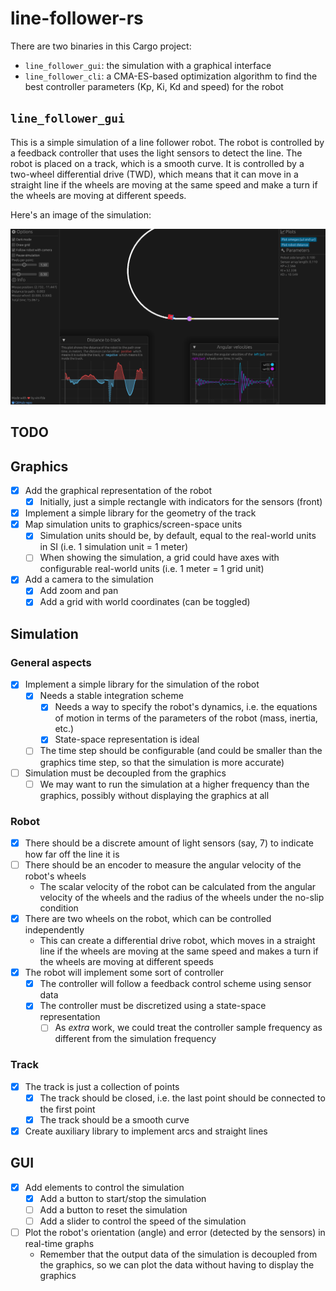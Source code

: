 # line-follower-rs

There are two binaries in this Cargo project:

- `line_follower_gui`: the simulation with a graphical interface
- `line_follower_cli`: a CMA-ES-based optimization algorithm to find the best controller parameters (Kp, Ki, Kd and speed) for the robot

## `line_follower_gui`

This is a simple simulation of a line follower robot. The robot is controlled by a feedback controller that uses the light sensors to detect the line. The robot is placed on a track, which is a smooth curve. It is controlled by a two-wheel differential drive (TWD), which means that it can move in a straight line if the wheels are moving at the same speed and make a turn if the wheels are moving at different speeds.

Here's an image of the simulation:

![Simulation](./images/simulation_gui.png)

## TODO

## Graphics

- [x] Add the graphical representation of the robot
  - [x] Initially, just a simple rectangle with indicators for the sensors (front)
- [x] Implement a simple library for the geometry of the track
- [x] Map simulation units to graphics/screen-space units
  - [x] Simulation units should be, by default, equal to the real-world units in SI (i.e. 1 simulation unit = 1 meter)
  - [ ] When showing the simulation, a grid could have axes with configurable real-world units (i.e. 1 meter = 1 grid unit)
- [x] Add a camera to the simulation
  - [x] Add zoom and pan
  - [x] Add a grid with world coordinates (can be toggled)

## Simulation

### General aspects

- [x] Implement a simple library for the simulation of the robot
  - [x] Needs a stable integration scheme
    - [x] Needs a way to specify the robot's dynamics, i.e. the equations of motion in terms of the parameters of the robot (mass, inertia, etc.)
    - [x] State-space representation is ideal
  - [ ] The time step should be configurable (and could be smaller than the graphics time step, so that the simulation is more accurate)
- [ ] Simulation must be decoupled from the graphics
  - [ ] We may want to run the simulation at a higher frequency than the graphics, possibly without displaying the graphics at all

### Robot

- [x] There should be a discrete amount of light sensors (say, 7) to indicate how far off the line it is
- [ ] There should be an encoder to measure the angular velocity of the robot's wheels
  - The scalar velocity of the robot can be calculated from the angular velocity of the wheels and the radius of the wheels under the no-slip condition
- [x] There are two wheels on the robot, which can be controlled independently
  - This can create a differential drive robot, which moves in a straight line if the wheels are moving at the same speed and makes a turn if the wheels are moving at different speeds
- [x] The robot will implement some sort of controller
  - [x] The controller will follow a feedback control scheme using sensor data
  - [x] The controller must be discretized using a state-space representation
    - [ ] As *extra* work, we could treat the controller sample frequency as different from the simulation frequency

### Track

- [x] The track is just a collection of points
  - [x] The track should be closed, i.e. the last point should be connected to the first point
  - [x] The track should be a smooth curve
- [x] Create auxiliary library to implement arcs and straight lines

## GUI

- [x] Add elements to control the simulation
  - [x] Add a button to start/stop the simulation
  - [ ] Add a button to reset the simulation
  - [ ] Add a slider to control the speed of the simulation
- [ ] Plot the robot's orientation (angle) and error (detected by the sensors) in real-time graphs
  - Remember that the output data of the simulation is decoupled from the graphics, so we can plot the data without having to display the graphics
